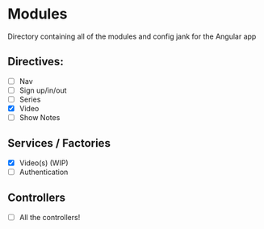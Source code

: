 # Modules

Directory containing all of the modules and config jank for the Angular app

## Directives:
- [ ] Nav
- [ ] Sign up/in/out
- [ ] Series
- [x] Video
- [ ] Show Notes

## Services / Factories
- [x] Video(s) (WIP)
- [ ] Authentication

## Controllers
- [ ] All the controllers!
